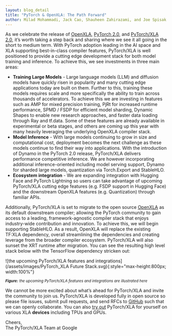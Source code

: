 ```yaml
---
layout: blog_detail
title: "PyTorch & OpenXLA: The Path Forward"
author: Milad Mohammadi, Jack Cao, Shauheen Zahirazami, and Joe Spisak
---
```


As we celebrate the release of [OpenXLA](https://opensource.googleblog.com/2023/03/openxla-is-ready-to-accelerate-and-simplify-ml-development.html), [PyTorch 2.0](https://pytorch.org/blog/pytorch-2.0-release/), and [PyTorch/XLA 2.0](https://pytorch.org/blog/pytorch-2.0-xla/), it’s worth taking a step back and sharing where we see it all going in the short to medium term. With PyTorch adoption leading in the AI space and XLA supporting best-in-class compiler features, PyTorch/XLA is well positioned to provide a cutting edge development stack for both model training and inference. To achieve this, we see investments in three main areas:

* **Training Large Models** - Large language models (LLM) and diffusion models have quickly risen in popularity and many cutting edge applications today are built on them. Further to this, training these models requires scale and more specifically the ability to train across thousands of accelerators. To achieve this we are investing in features such as AMP for mixed precision training, PjRt for increased runtime performance, SPMD / FSDP for efficient model sharding, Dynamic Shapes to enable new research approaches, and faster data loading through Ray and tf.data. Some of these features are already available in experimental or beta stages, and others are coming up this year with many heavily leveraging the underlying OpenXLA compiler stack.
* **Model Inference** - With large models continuing to grow in size and computational cost, deployment becomes the next challenge as these models continue to find their way into applications. With the introduction of Dynamo in the PyTorch 2.0 release, PyTorch/XLA delivers performance competitive inference. We are however incorporating additional inference-oriented including model serving support, Dynamo for sharded large models, quantization via Torch.Export and StableHLO.
* **Ecosystem integration** - We are expanding integration with Hugging Face and PyTorch Lightning so users can take advantage of upcoming PyTorch/XLA cutting edge features (e.g. FSDP support in Hugging Face) and the downstream OpenXLA features (e.g. Quantization) through familiar APIs.

Additionally, PyTorch/XLA is set to migrate to the open source [OpenXLA](https://github.com/openxla) as its default downstream compiler; allowing the PyTorch community to gain access to a leading, framework-agnostic compiler stack that enjoys industry-wide contribution and innovation. To achieve this, we will begin supporting StableHLO. As a result, OpenXLA will replace the existing TF:XLA dependency, overall streamlining the dependencies and creating leverage from the broader compiler ecosystem. PyTorch/XLA will also sunset the XRT runtime after migration. You can see the resulting high level stack below with the TensorFlow dependency stricken out:

![the upcoming PyTorch/XLA features and integrations](/assets/images/PyTorch_XLA Future Stack.svg){:style="max-height:800px; width:100%"}       

<small style="line-height: 1.1"><em>**Figure:** the upcoming PyTorch/XLA features and integrations are illustrated here</em></small>

We cannot be more excited about what’s ahead for PyTorch/XLA and invite the community to join us. PyTorch/XLA is developed fully in open source so please file issues, submit pull requests, and send RFCs to [GitHub](https://github.com/pytorch/xla) such that we can openly collaborate. You can also [try out](https://colab.sandbox.google.com/github/pytorch/xla/blob/master/contrib/colab/getting-started.ipynb) PyTorch/XLA for yourself on various XLA **devices** including TPUs and GPUs.

Cheers,  
The PyTorch/XLA Team at Google
